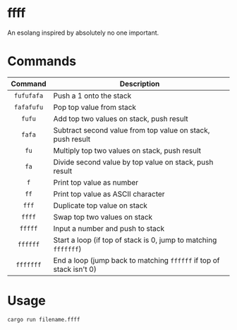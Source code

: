 # ffff
An esolang inspired by absolutely no one important.

# Commands
|  Command   | Description                                                         |
|:----------:|---------------------------------------------------------------------|
| `fufufafa` | Push a 1 onto the stack                                             |
| `fafafufu` | Pop top value from stack                                            |
|   `fufu`   | Add top two values on stack, push result                            |
|   `fafa`   | Subtract second value from top value on stack, push result          |
|    `fu`    | Multiply top two values on stack, push result                       |
|    `fa`    | Divide second value by top value on stack, push result              |
|    `f`     | Print top value as number                                           |
|    `ff`    | Print top value as ASCII character                                  |
|   `fff`    | Duplicate top value on stack                                        |
|   `ffff`   | Swap top two values on stack                                        |
|  `fffff`   | Input a number and push to stack                                    |
|  `ffffff`  | Start a loop (if top of stack is 0, jump to matching `fffffff`)     |
| `fffffff`  | End a loop (jump back to matching `ffffff` if top of stack isn't 0) |

# Usage
```
cargo run filename.ffff
```